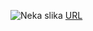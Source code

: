 ![Neka slika](https://sites.google.com/site/itsmyworld7177/_/rsrc/1468739249740/najljepsa-mjesta-na-svijetu/Wizard%27s%20hat%2C%20Oregon.jpg)
[URL](https://www.facebook.com)

